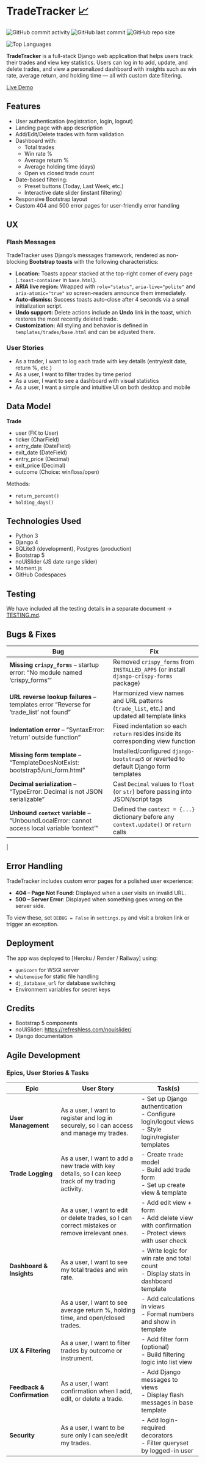# TradeTracker 📈
![GitHub commit activity](https://img.shields.io/github/commit-activity/t/carlssonanton87/milestone-project-3)
![GitHub last commit](https://img.shields.io/github/last-commit/carlssonanton87/milestone-project-3)
![GitHub repo size](https://img.shields.io/github/repo-size/carlssonanton87/milestone-project-3)

![Top Languages](https://github-readme-stats.vercel.app/api/top-langs/?username=carlssonanton87&repo=milestone-project-3&layout=compact)

**TradeTracker** is a full-stack Django web application that helps users track their trades and view key statistics. Users can log in to add, update, and delete trades, and view a personalized dashboard with insights such as win rate, average return, and holding time — all with custom date filtering.

[Live Demo](https://trade-tracker-0f5ec3eccb7d.herokuapp.com/)

## Features

- User authentication (registration, login, logout)
- Landing page with app description
- Add/Edit/Delete trades with form validation
- Dashboard with:
  - Total trades
  - Win rate %
  - Average return %
  - Average holding time (days)
  - Open vs closed trade count
- Date-based filtering:
  - Preset buttons (Today, Last Week, etc.)
  - Interactive date slider (instant filtering)
- Responsive Bootstrap layout
- Custom 404 and 500 error pages for user-friendly error handling


## UX

### Flash Messages
TradeTracker uses Django’s messages framework, rendered as non-blocking **Bootstrap toasts** with the following characteristics:

- **Location:** Toasts appear stacked at the top-right corner of every page (`.toast-container` in `base.html`).
- **ARIA live region:** Wrapped with `role="status"`, `aria-live="polite"` and `aria-atomic="true"` so screen-readers announce them immediately.
- **Auto-dismiss:** Success toasts auto-close after 4 seconds via a small initialization script.
- **Undo support:** Delete actions include an **Undo** link in the toast, which restores the most recently deleted trade.
- **Customization:** All styling and behavior is defined in `templates/trades/base.html` and can be adjusted there.


### User Stories

- As a trader, I want to log each trade with key details (entry/exit date, return %, etc.)
- As a user, I want to filter trades by time period
- As a user, I want to see a dashboard with visual statistics
- As a user, I want a simple and intuitive UI on both desktop and mobile

## Data Model

**Trade**
- user (FK to User)
- ticker (CharField)
- entry_date (DateField)
- exit_date (DateField)
- entry_price (Decimal)
- exit_price (Decimal)
- outcome (Choice: win/loss/open)

Methods:
- `return_percent()`
- `holding_days()`

## Technologies Used

- Python 3
- Django 4
- SQLite3 (development), Postgres (production)
- Bootstrap 5
- noUiSlider (JS date range slider)
- Moment.js
- GitHub Codespaces

## Testing

We have included all the testing details in a separate document → [TESTING.md](TESTING.md).

## Bugs & Fixes

| Bug                                                                                     | Fix                                                                                     |
|-----------------------------------------------------------------------------------------|-----------------------------------------------------------------------------------------|
| **Missing `crispy_forms`** – startup error: “No module named ‘crispy_forms’”            | Removed `crispy_forms` from `INSTALLED_APPS` (or install `django-crispy-forms` package) |
| **URL reverse lookup failures** – templates error “Reverse for ‘trade_list’ not found” | Harmonized view names and URL patterns (`trade_list`, etc.) and updated all template links |
| **Indentation error** – “SyntaxError: ‘return’ outside function”                        | Fixed indentation so each `return` resides inside its corresponding view function       |
| **Missing form template** – “TemplateDoesNotExist: bootstrap5/uni_form.html”            | Installed/configured `django-bootstrap5` or reverted to default Django form templates   |
| **Decimal serialization** – “TypeError: Decimal is not JSON serializable”               | Cast `Decimal` values to `float` (or `str`) before passing into JSON/script tags        |
| **Unbound `context` variable** – “UnboundLocalError: cannot access local variable ‘context’” | Defined the `context = {...}` dictionary before any `context.update()` or `return` calls  |
|


## Error Handling

TradeTracker includes custom error pages for a polished user experience:

- **404 – Page Not Found**: Displayed when a user visits an invalid URL.
- **500 – Server Error**: Displayed when something goes wrong on the server side.

To view these, set `DEBUG = False` in `settings.py` and visit a broken link or trigger an exception.



## Deployment

The app was deployed to [Heroku / Render / Railway] using:

- `gunicorn` for WSGI server
- `whitenoise` for static file handling
- `dj_database_url` for database switching
- Environment variables for secret keys

## Credits

- Bootstrap 5 components
- noUiSlider: https://refreshless.com/nouislider/
- Django documentation


## Agile Development

### Epics, User Stories & Tasks

| Epic | User Story | Task(s) |
|------|------------|---------|
| **User Management** | As a user, I want to register and log in securely, so I can access and manage my trades. | - Set up Django authentication<br>- Configure login/logout views<br>- Style login/register templates |
| **Trade Logging** | As a user, I want to add a new trade with key details, so I can keep track of my trading activity. | - Create `Trade` model<br>- Build add trade form<br>- Set up create view & template |
| | As a user, I want to edit or delete trades, so I can correct mistakes or remove irrelevant ones. | - Add edit view + form<br>- Add delete view with confirmation<br>- Protect views with user check |
| **Dashboard & Insights** | As a user, I want to see my total trades and win rate. | - Write logic for win rate and total count<br>- Display stats in dashboard template |
| | As a user, I want to see average return %, holding time, and open/closed trades. | - Add calculations in views<br>- Format numbers and show in template |
| **UX & Filtering** | As a user, I want to filter trades by outcome or instrument. | - Add filter form (optional)<br>- Build filtering logic into list view |
| **Feedback & Confirmation** | As a user, I want confirmation when I add, edit, or delete a trade. | - Add Django messages to views<br>- Display flash messages in base template |
| **Security** | As a user, I want to be sure only I can see/edit my trades. | - Add login-required decorators<br>- Filter queryset by logged-in user |

